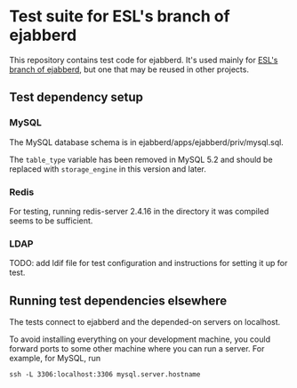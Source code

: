 Test suite for ESL's branch of ejabberd
=======================================

This repository contains test code for ejabberd.
It's used mainly for [ESL's branch of ejabberd](https://github.com/esl/ejabberd),
but one that may be reused in other projects.

Test dependency setup
---------------------

### MySQL

The MySQL database schema is in ejabberd/apps/ejabberd/priv/mysql.sql.

The `table_type` variable has been removed in MySQL 5.2 and should be replaced
with `storage_engine` in this version and later.

### Redis

For testing, running redis-server 2.4.16 in the directory it was compiled
seems to be sufficient.

### LDAP

TODO: add ldif file for test configuration and instructions for setting it up
for test.

Running test dependencies elsewhere
-----------------------------------

The tests connect to ejabberd and the depended-on servers on localhost.

To avoid installing everything on your development machine, you could forward
ports to some other machine where you can run a server. For example, for MySQL,
run

    ssh -L 3306:localhost:3306 mysql.server.hostname